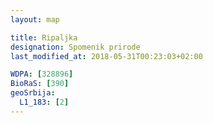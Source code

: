 ```yaml
---
layout: map

title: Ripaljka
designation: Spomenik prirode
last_modified_at: 2018-05-31T00:23:03+02:00

WDPA: [328896]
BioRaS: [390]
geoSrbija:
  L1_183: [2]
---
```


